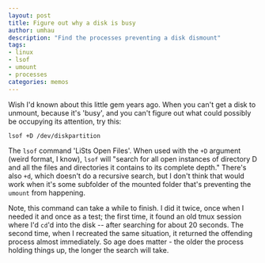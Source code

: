 ```yaml
---
layout: post
title: Figure out why a disk is busy
author: umhau
description: "Find the processes preventing a disk dismount"
tags: 
- linux
- lsof
- umount
- processes
categories: memos
---
```


Wish I'd known about this little gem years ago. When you can't get a disk to unmount, because it's 'busy', and you can't figure out what could possibly be occupying its attention, try this:

```
lsof +D /dev/diskpartition
```

The `lsof` command 'LiSts Open Files'. When used with the `+D` argument (weird format, I know), `lsof` will "search for all open instances of directory D and all the files and directories it contains to its complete depth."  There's also `+d`, which doesn't do a recursive search, but I don't think that would work when it's some subfolder of the mounted folder that's preventing the `umount` from happening.

Note, this command can take a while to finish. I did it twice, once when I needed it and once as a test; the first time, it found an old tmux session where I'd `cd`'d into the disk -- after searching for about 20 seconds. The second time, when I recreated the same situation, it returned the offending process almost immediately.  So age does matter - the older the process holding things up, the longer the search will take.
